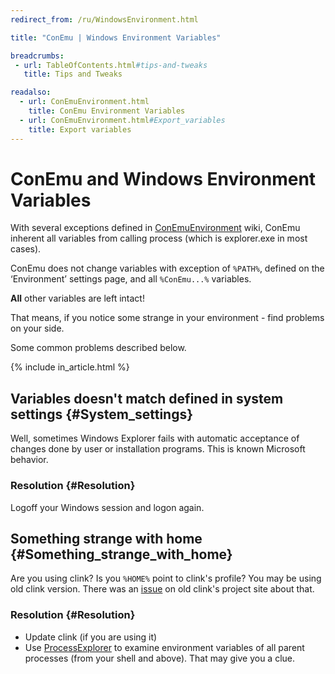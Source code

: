 ```yaml
---
redirect_from: /ru/WindowsEnvironment.html

title: "ConEmu | Windows Environment Variables"

breadcrumbs:
 - url: TableOfContents.html#tips-and-tweaks
   title: Tips and Tweaks

readalso:
  - url: ConEmuEnvironment.html
    title: ConEmu Environment Variables
  - url: ConEmuEnvironment.html#Export_variables
    title: Export variables
---
```


# ConEmu and Windows Environment Variables

With several exceptions defined in [ConEmuEnvironment](ConEmuEnvironment.html) wiki,
ConEmu inherent all variables from calling process (which is explorer.exe in most cases).

ConEmu does not change variables with exception of `%PATH%`,
defined on the ‘Environment’ settings page,
and all `%ConEmu...%` variables.

**All** other variables are left intact!

That means, if you notice some strange in your environment - find problems on your side.

Some common problems described below.

{% include in_article.html %}


## Variables doesn't match defined in system settings  {#System_settings}

Well, sometimes Windows Explorer fails with automatic acceptance of changes
done by user or installation programs. This is known Microsoft behavior.

### Resolution   {#Resolution}

Logoff your Windows session and logon again.



## Something strange with home  {#Something_strange_with_home}

Are you using clink? Is you `%HOME%` point to clink's profile?
You may be using old clink version.
There was an [issue](https://code.google.com/p/clink/issues/detail?id=113)
on old clink's project site about that.

### Resolution   {#Resolution}

* Update clink (if you are using it)
* Use [ProcessExplorer](ProcessExplorer.html) to examine environment variables
  of all parent processes (from your shell and above). That may give you a clue.
